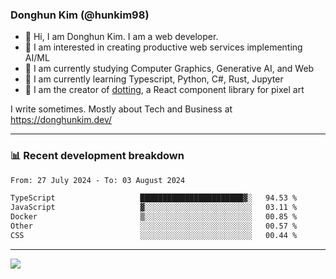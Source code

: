 ### Donghun Kim (@hunkim98)

- 👋 Hi, I am Donghun Kim. I am a web developer. 
- 🤔 I am interested in creating productive web services implementing AI/ML
- 🔭 I am currently studying Computer Graphics, Generative AI, and Web 
- 🌱 I am currently learning Typescript, Python, C#, Rust, Jupyter
- 🎨 I am the creator of [dotting](https://github.com/hunkim98/dotting), a React component library for pixel art

I write sometimes. Mostly about Tech and Business at https://donghunkim.dev/

---
### 📊 Recent development breakdown
<!--START_SECTION:waka-->

```txt
From: 27 July 2024 - To: 03 August 2024

TypeScript                   ███████████████████████▓░   94.53 %
JavaScript                   ▓░░░░░░░░░░░░░░░░░░░░░░░░   03.11 %
Docker                       ▒░░░░░░░░░░░░░░░░░░░░░░░░   00.85 %
Other                        ░░░░░░░░░░░░░░░░░░░░░░░░░   00.57 %
CSS                          ░░░░░░░░░░░░░░░░░░░░░░░░░   00.44 %
```

<!--END_SECTION:waka-->
---

<!-- <div align='center'> -->
  <img align="center" src="https://github-readme-stats.vercel.app/api?username=hunkim98&theme=dark&show_icons=true"/>
<!-- </div> -->
<!--
**hunkim98/hunkim98** is a ✨ _special_ ✨ repository because its `README.md` (this file) appears on your GitHub profile.

Here are some ideas to get you started:

- 🔭 I’m currently working on ...
- 🌱 I’m currently learning ...
- 👯 I’m looking to collaborate on ...
- 🤔 I’m looking for help with ...
- 💬 Ask me about ...
- 📫 How to reach me: ...
- 😄 Pronouns: ...
- ⚡ Fun fact: ...
-->
